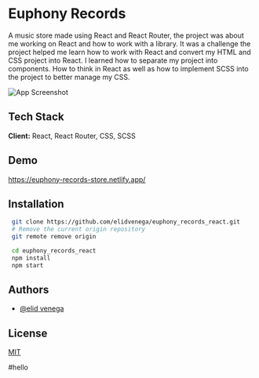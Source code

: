 # Euphony Records

A music store made using React and React Router, the project was about me working on React and how to work with a library. It was a challenge the project helped me learn how to work with React and convert my HTML and CSS project into React. I learned how to separate my project into components. How to think in React as well as how to implement SCSS into the project to better manage my CSS.

![App Screenshot](https://media.giphy.com/media/S99bETopGmpPOCEHxS/giphy.gif)

## Tech Stack

**Client:** React, React Router, CSS, SCSS

## Demo

https://euphony-records-store.netlify.app/

## Installation

```bash
 git clone https://github.com/elidvenega/euphony_records_react.git
 # Remove the current origin repository
 git remote remove origin

```

```bash
 cd euphony_records_react
 npm install
 npm start
```

## Authors

- [@elid venega](https://github.com/elidvenega)

## License

[MIT](https://choosealicense.com/licenses/mit/)



#hello